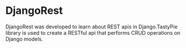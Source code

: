 # DjangoRest
DjangoRest was developed to learn about REST apis in Django.TastyPie library is used to create a RESTful api that performs CRUD operations on Django models.
